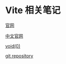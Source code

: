 # Vite 相关笔记

[官网](https://vite.dev/)

[中文官网](https://cn.vitejs.dev/)

[void(0)](https://voidzero.dev/)

[git repository](https://github.com/vitejs/vite)
